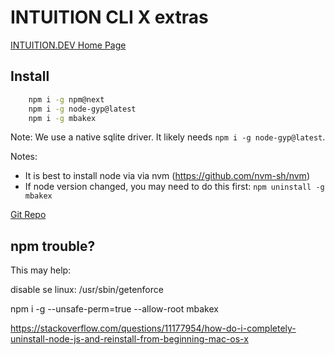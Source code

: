 
# INTUITION  CLI X extras


[INTUITION.DEV Home Page](https://www.INTUITION.DEV)

## Install

```sh
    npm i -g npm@next
    npm i -g node-gyp@latest 
    npm i -g mbakex
```

Note: We use a native sqlite driver. It likely needs `npm i -g node-gyp@latest`.

Notes: 
- It is best to install node via via nvm (https://github.com/nvm-sh/nvm)
- If node version changed, you may need to do this first:  `npm uninstall -g mbakex`


[Git Repo](http://git.metabake.net)

## npm trouble?

This may help:

disable se linux:
/usr/sbin/getenforce

npm i -g --unsafe-perm=true --allow-root mbakex

https://stackoverflow.com/questions/11177954/how-do-i-completely-uninstall-node-js-and-reinstall-from-beginning-mac-os-x

